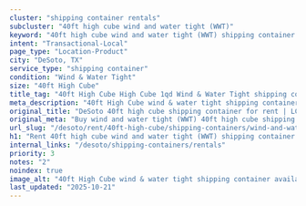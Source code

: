 ```yaml
---
cluster: "shipping container rentals"
subcluster: "40ft high cube wind and water tight (WWT)"
keyword: "40ft high cube wind and water tight (WWT) shipping container for rent DeSoto, TX"
intent: "Transactional-Local"
page_type: "Location-Product"
city: "DeSoto, TX"
service_type: "shipping container"
condition: "Wind & Water Tight"
size: "40ft High Cube"
title_tag: "40ft High Cube High Cube 1qd Wind & Water Tight shipping container Sales in DeSoto | LC Container"
meta_description: "40ft High Cube wind & water tight shipping container sales in DeSoto. High cube containers with extra height. Fast delivery, competitive pricing. Serving shipping containers area. Quote ID: D3U. Call (214) 524-4168 for your free quote today."
original_title: "DeSoto 40ft high cube shipping container for rent | LC"
original_meta: "Buy wind and water tight (WWT) 40ft high cube shipping container rent with local delivery in DeSoto, TX. LC Container — local Since 2003. Request a fast quote today."
url_slug: "/desoto/rent/40ft-high-cube/shipping-containers/wind-and-water-tight-wwt"
h1: "Rent 40ft high cube wind and water tight (WWT) shipping container in DeSoto"
internal_links: "/desoto/shipping-containers/rentals"
priority: 3
notes: "2"
noindex: true
image_alt: "40ft High Cube wind & water tight shipping container available for delivery in DeSoto"
last_updated: "2025-10-21"
---
```


<!-- TODO: Add unique city/inventory copy, images, and internal links here. -->
